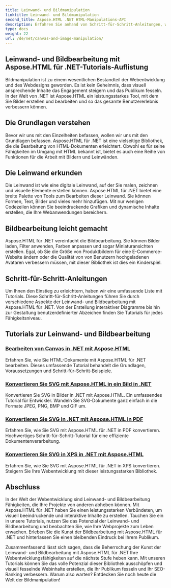 ```yaml
---
title: Leinwand- und Bildmanipulation
linktitle: Leinwand- und Bildmanipulation
second_title: Aspose.HTML .NET HTML-Manipulations-API
description: Erfahren Sie anhand von Schritt-für-Schritt-Anleitungen, wie Sie Bilder mit Aspose.HTML für .NET bearbeiten. Entdecken Sie die Leistungsfähigkeit der Leinwand- und Bildbearbeitung.
type: docs
weight: 22
url: /de/net/canvas-and-image-manipulation/
---
```


## Leinwand- und Bildbearbeitung mit Aspose.HTML für .NET-Tutorials-Auflistung

Bildmanipulation ist zu einem wesentlichen Bestandteil der Webentwicklung und des Webdesigns geworden. Es ist kein Geheimnis, dass visuell ansprechende Inhalte das Engagement steigern und das Publikum fesseln. In der Welt von .NET ist Aspose.HTML ein leistungsstarkes Tool, mit dem Sie Bilder erstellen und bearbeiten und so das gesamte Benutzererlebnis verbessern können.

## Die Grundlagen verstehen

Bevor wir uns mit den Einzelheiten befassen, wollen wir uns mit den Grundlagen befassen. Aspose.HTML für .NET ist eine vielseitige Bibliothek, die die Bearbeitung von HTML-Dokumenten erleichtert. Obwohl es für seine Fähigkeiten im Umgang mit HTML bekannt ist, bietet es auch eine Reihe von Funktionen für die Arbeit mit Bildern und Leinwänden.

## Die Leinwand erkunden

Die Leinwand ist wie eine digitale Leinwand, auf der Sie malen, zeichnen und visuelle Elemente erstellen können. Aspose.HTML für .NET bietet eine breite Palette von Tools zum Bearbeiten dieser Leinwand. Sie können Formen, Text, Bilder und vieles mehr hinzufügen. Mit nur wenigen Codezeilen können Sie beeindruckende Grafiken und dynamische Inhalte erstellen, die Ihre Webanwendungen bereichern.

## Bildbearbeitung leicht gemacht

Aspose.HTML für .NET vereinfacht die Bildbearbeitung. Sie können Bilder laden, Filter anwenden, Farben anpassen und sogar Miniaturansichten erstellen. Egal, ob Sie die Größe von Produktbildern für eine E-Commerce-Website ändern oder die Qualität von von Benutzern hochgeladenen Avataren verbessern müssen, mit dieser Bibliothek ist dies ein Kinderspiel.

## Schritt-für-Schritt-Anleitungen

Um Ihnen den Einstieg zu erleichtern, haben wir eine umfassende Liste mit Tutorials. Diese Schritt-für-Schritt-Anleitungen führen Sie durch verschiedene Aspekte der Leinwand- und Bildbearbeitung mit Aspose.HTML für .NET. Von der Erstellung interaktiver Diagramme bis hin zur Gestaltung benutzerdefinierter Abzeichen finden Sie Tutorials für jedes Fähigkeitsniveau.

## Tutorials zur Leinwand- und Bildbearbeitung
### [Bearbeiten von Canvas in .NET mit Aspose.HTML](./manipulating-canvas/)
Erfahren Sie, wie Sie HTML-Dokumente mit Aspose.HTML für .NET bearbeiten. Dieses umfassende Tutorial behandelt die Grundlagen, Voraussetzungen und Schritt-für-Schritt-Beispiele.
### [Konvertieren Sie SVG mit Aspose.HTML in ein Bild in .NET](./convert-svg-to-image/)
Konvertieren Sie SVG in Bilder in .NET mit Aspose.HTML. Ein umfassendes Tutorial für Entwickler. Wandeln Sie SVG-Dokumente ganz einfach in die Formate JPEG, PNG, BMP und GIF um.
### [Konvertieren Sie SVG in .NET mit Aspose.HTML in PDF](./convert-svg-to-pdf/)
Erfahren Sie, wie Sie SVG mit Aspose.HTML für .NET in PDF konvertieren. Hochwertiges Schritt-für-Schritt-Tutorial für eine effiziente Dokumentenverarbeitung.
### [Konvertieren Sie SVG in XPS in .NET mit Aspose.HTML](./convert-svg-to-xps/)
Erfahren Sie, wie Sie SVG mit Aspose.HTML für .NET in XPS konvertieren. Steigern Sie Ihre Webentwicklung mit dieser leistungsstarken Bibliothek.

## Abschluss

In der Welt der Webentwicklung sind Leinwand- und Bildbearbeitung Fähigkeiten, die Ihre Projekte von anderen abheben können. Mit Aspose.HTML für .NET haben Sie einen leistungsstarken Verbündeten, um visuell beeindruckende und interaktive Inhalte zu erstellen. Tauchen Sie ein in unsere Tutorials, nutzen Sie das Potenzial der Leinwand- und Bildbearbeitung und beobachten Sie, wie Ihre Webprojekte zum Leben erwachen. Erleben Sie die Kunst der Bildbearbeitung mit Aspose.HTML für .NET und hinterlassen Sie einen bleibenden Eindruck bei Ihrem Publikum.

Zusammenfassend lässt sich sagen, dass die Beherrschung der Kunst der Leinwand- und Bildbearbeitung mit Aspose.HTML für .NET Ihre Webentwicklungsfähigkeiten auf die nächste Stufe heben kann. Mit unseren Tutorials können Sie das volle Potenzial dieser Bibliothek ausschöpfen und visuell fesselnde Webinhalte erstellen, die Ihr Publikum fesseln und Ihr SEO-Ranking verbessern. Warum also warten? Entdecken Sie noch heute die Welt der Bildmanipulation!